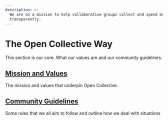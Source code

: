 ```yaml
---
description: >-
  We are on a mission to help collaborative groups collect and spend money
  transparently.
---
```


# The Open Collective Way

This section is our core. What our values are and our community guidelines.&#x20;

## [Mission and Values ](mission-and-values.md)

The mission and values that underpin Open Collective.&#x20;

## [Community Guidelines ](community-guidelines.md)

Some rules that we all aim to follow and outline how we deal with situations







